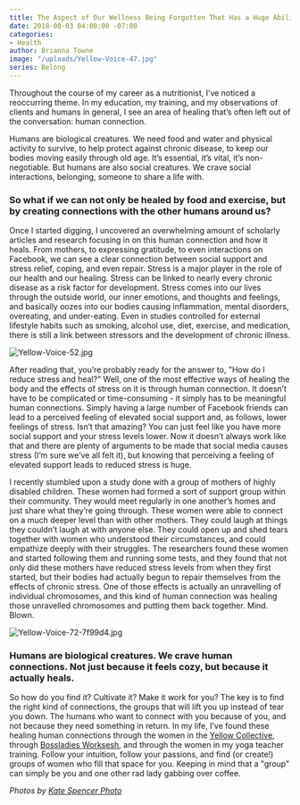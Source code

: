 ```yaml
---
title: The Aspect of Our Wellness Being Forgotten That Has a Huge Ability to Heal
date: 2018-08-03 04:00:00 -07:00
categories:
- Health
author: Brianna Towne
image: "/uploads/Yellow-Voice-47.jpg"
series: Belong
---
```


Throughout the course of my career as a nutritionist, I’ve noticed a reoccurring theme. In my education, my training, and my observations of clients and humans in general, I see an area of healing that’s often left out of the conversation: human connection.

Humans are biological creatures. We need food and water and physical activity to survive, to help protect against chronic disease, to keep our bodies moving easily through old age. It’s essential, it’s vital, it’s non-negotiable. But humans are also social creatures. We crave social interactions, belonging, someone to share a life with. 

### So what if we can not only be healed by food and exercise, but by creating connections with the other humans around us?

Once I started digging, I uncovered an overwhelming amount of scholarly articles and research focusing in on this human connection and how it heals. From mothers, to expressing gratitude, to even interactions on Facebook, we can see a clear connection between social support and stress relief, coping, and even repair. Stress is a major player in the role of our health and our healing. Stress can be linked to nearly every chronic disease as a risk factor for development. Stress comes into our lives through the outside world, our inner emotions, and thoughts and feelings, and basically oozes into our bodies causing inflammation, mental disorders, overeating, and under-eating. Even in studies controlled for external lifestyle habits such as smoking, alcohol use, diet, exercise, and medication, there is still a link between stressors and the development of chronic illness.

![Yellow-Voice-52.jpg](/uploads/Yellow-Voice-52.jpg)

After reading that, you’re probably ready for the answer to, "How do I reduce stress and heal?" Well, one of the most effective ways of healing the body and the effects of stress on it is through human connection. It doesn’t have to be complicated or time-consuming - it simply has to be meaningful human connections. Simply having a large number of Facebook friends can lead to a perceived feeling of elevated social support and, as follows, lower feelings of stress. Isn’t that amazing? You can just feel like you have more social support and your stress levels lower. Now it doesn’t always work like that and there are plenty of arguments to be made that social media causes stress (I’m sure we’ve all felt it), but knowing that perceiving a feeling of elevated support leads to reduced stress is huge.

I recently stumbled upon a study done with a group of mothers of highly disabled children. These women had formed a sort of support group within their community. They would meet regularly in one another’s homes and just share what they’re going through. These women were able to connect on a much deeper level than with other mothers. They could laugh at things they couldn’t laugh at with anyone else. They could open up and shed tears together with women who understood their circumstances, and could empathize deeply with their struggles. The researchers found these women and started following them and running some tests, and they found that not only did these mothers have reduced stress levels from when they first started, but their bodies had actually begun to repair themselves from the effects of chronic stress. One of those effects is actually an unravelling of individual chromosomes, and this kind of human connection was healing those unravelled chromosomes and putting them back together. Mind. Blown.

![Yellow-Voice-72-7f99d4.jpg](/uploads/Yellow-Voice-72-7f99d4.jpg)

### Humans are biological creatures. We crave human connections. Not just because it feels cozy, but because it actually heals. 

So how do you find it? Cultivate it? Make it work for you? The key is to find the right kind of connections, the groups that will lift you up instead of tear you down. The humans who want to connect with you because of you, and not because they need something in return. In my life, I’ve found these healing human connections through the women in the [Yellow Collective](https://yellowco.co/membership/), through [Bossladies Worksesh](https://www.bossladies.us/worksesh/), and through the women in my yoga teacher training. Follow your intuition, follow your passions, and find (or create!) groups of women who fill that space for you. Keeping in mind that a "group" can simply be you and one other rad lady gabbing over coffee. 

_Photos by [Kate Spencer Photo](http://katespencerphoto.com/)_
